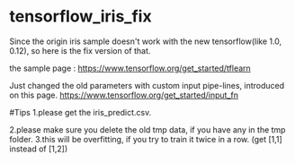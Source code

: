 # tensorflow_iris_fix
Since the origin iris sample doesn't work with the new tensorflow(like 1.0, 0.12),
so here is the fix version of that.

the sample page :
https://www.tensorflow.org/get_started/tflearn


Just changed the old parameters with custom input pipe-lines, introduced on this page.
https://www.tensorflow.org/get_started/input_fn

#Tips
1.please get the iris_predict.csv.

2.please make sure you delete the old tmp data, if you have any in the tmp folder.
3.this will be overfitting, if you try to train it twice in a row.
(get [1,1] instead of [1,2])
